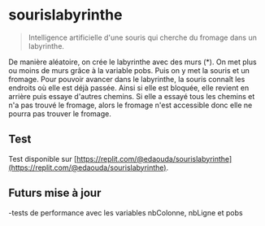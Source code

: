 # sourislabyrinthe
> Intelligence artificielle d'une souris qui cherche du fromage dans un labyrinthe.

De manière aléatoire, on crée le labyrinthe avec des murs (\*). On met plus ou moins de murs grâce à la variable pobs.
Puis on y met la souris et un fromage.
Pour pouvoir avancer dans le labyrinthe, la souris connaît les endroits où elle est déjà passée.
Ainsi si elle est bloquée, elle revient en arrière puis essaye d'autres chemins.
Si elle a essayé tous les chemins et n'a pas trouvé le fromage, alors le fromage n'est accessible donc elle ne pourra pas trouver le fromage.

## Test
Test disponible sur [https://replit.com/@edaouda/sourislabyrinthe](https://replit.com/@edaouda/sourislabyrinthe).

## Futurs mise à jour
-tests de performance avec les variables nbColonne, nbLigne et pobs
